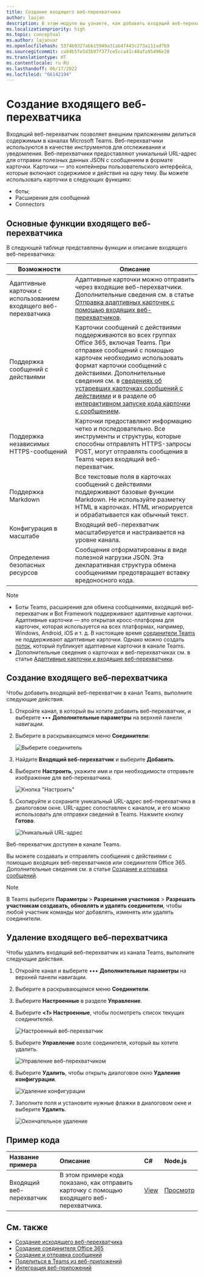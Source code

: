 ```yaml
---
title: Создание входящего веб-перехватчика
author: laujan
description: В этом модуле вы узнаете, как добавить входящий веб-перехватчик в приложение Teams и опубликовать все внешние запросы в Teams с его помощью.
ms.localizationpriority: high
ms.topic: conceptual
ms.author: lajanuar
ms.openlocfilehash: 5374b9327abb15949a31ab47443c273a111ad7b9
ms.sourcegitcommit: ca84b5fe5d3b97f377ce5cca41c48afa95496e28
ms.translationtype: HT
ms.contentlocale: ru-RU
ms.lasthandoff: 06/17/2022
ms.locfileid: "66142194"
---
```

# <a name="create-an-incoming-webhook"></a>Создание входящего веб-перехватчика

Входящий веб-перехватчик позволяет внешним приложениям делиться содержимым в каналах Microsoft Teams. Веб-перехватчики используются в качестве инструментов для отслеживания и уведомления. Веб-перехватчики предоставляют уникальный URL-адрес для отправки полезных данных JSON с сообщением в формате карточки. Карточки — это контейнеры пользовательского интерфейса, которые включают содержимое и действия на одну тему. Вы можете использовать карточки в следующих функциях:

* боты;
* Расширения для сообщений
* Connectors

## <a name="key-features-of-an-incoming-webhook"></a>Основные функции входящего веб-перехватчика

В следующей таблице представлены функции и описание входящего веб-перехватчика:

| Возможности | Описание |
| -------- | ----------- |
|Адаптивные карточки с использованием входящего веб-перехватчика | Адаптивные карточки можно отправить через входящие веб-перехватчики. Дополнительные сведения см. в статье [Отправка адаптивных карточек с помощью входящих веб-перехватчиков](../../webhooks-and-connectors/how-to/connectors-using.md#send-adaptive-cards-using-an-incoming-webhook).|
|Поддержка сообщений с действиями|Карточки сообщений с действиями поддерживаются во всех группах Office 365, включая Teams. При отправке сообщений с помощью карточек необходимо использовать формат карточки сообщений с действиями. Дополнительные сведения см. в [сведениях об устаревших карточках сообщений с действиями](/outlook/actionable-messages/message-card-reference) и в разделе об [интерактивном запуске кода карточки с сообщением](https://messagecardplayground.azurewebsites.net).|
|Поддержка независимых HTTPS-сообщений|Карточки предоставляют информацию четко и последовательно. Все инструменты и структуры, которые способны отправлять HTTPS-запросы POST, могут отправлять сообщения в Teams через входящий веб-перехватчик.|
|Поддержка Markdown|Все текстовые поля в карточках сообщений с действиями поддерживают базовые функции Markdown. Не используйте разметку HTML в карточках. HTML игнорируется и обрабатывается как обычный текст.|
|Конфигурация в масштабе|Входящий веб-перехватчик масштабируется и настраивается на уровне канала.|
|Определения безопасных ресурсов|Сообщения отформатированы в виде полезной нагрузки JSON. Эта декларативная структура обмена сообщениями предотвращает вставку вредоносного кода.|

<!--- TBD: A note should be short and eye-catching. No need to put a list item inside a Note or any admonition for that matter. Re-write the below list item.
--->

> [!NOTE]
>
> * Боты Teams, расширения для обмена сообщениями, входящий веб-перехватчик и Bot Framework поддерживают адаптивные карточки. Адаптивные карточки — это открытая кросс-платформа для карточек, которая используется на всех платформах, например, Windows, Android, iOS и т. д. В настоящее время [соединители Teams](../../webhooks-and-connectors/how-to/connectors-creating.md) не поддерживают адаптивные карточки. Однако можно создать [поток](https://flow.microsoft.com/blog/microsoft-flow-in-microsoft-teams/), который публикует адаптивные карточки в канале Teams.
> * Дополнительные сведения о карточках и веб-перехватчиках см. в статье [Адаптивные карточки и входящие веб-перехватчики](~/task-modules-and-cards/what-are-cards.md#adaptive-cards-and-incoming-webhooks).

## <a name="create-an-incoming-webhook"></a>Создание входящего веб-перехватчика

Чтобы добавить входящий веб-перехватчик в канал Teams, выполните следующие действия.

1. Откройте канал, в который вы хотите добавить веб-перехватчик, и выберите &#8226;&#8226;&#8226; **Дополнительные параметры** на верхней панели навигации.
1. Выберите в раскрывающемся меню **Соединители**:

    ![Выберите соединитель](~/assets/images/connectors.png)

1. Найдите **Входящий веб-перехватчик** и выберите **Добавить**.
1. Выберите **Настроить**, укажите имя и при необходимости отправьте изображение для веб-перехватчика.

    ![Кнопка "Настроить"](~/assets/images/configure.png)

1. Скопируйте и сохраните уникальный URL-адрес веб-перехватчика в диалоговом окне. URL-адрес сопоставлен с каналом, и его можно использовать для отправки сведений в Teams. Нажмите кнопку **Готово**.

    ![Уникальный URL-адрес](~/assets/images/url.png)

Веб-перехватчик доступен в канале Teams.

Вы можете создавать и отправлять сообщения с действиями с помощью входящих веб-перехватчиков или соединителя Office 365. Дополнительные сведения см. в статье [Создание и отправка сообщений](~/webhooks-and-connectors/how-to/connectors-using.md).

> [!NOTE]
> В Teams выберите **Параметры** > **Разрешения участников** > **Разрешать участникам создавать, обновлять и удалять соединители**, чтобы любой участник команды мог добавлять, изменять или удалять соединители.

## <a name="remove-an-incoming-webhook"></a>Удаление входящего веб-перехватчика

Чтобы удалить входящий веб-перехватчик из канала Teams, выполните следующие действия.

1. Откройте канал и выберите &#8226;&#8226;&#8226; **Дополнительные параметры** на верхней панели навигации.
1. Выберите в раскрывающемся меню **Соединители**.
1. Выберите **Настроенные** в разделе **Управление**.
1. Выберите **<*1*> Настроенные**, чтобы посмотреть список текущих соединителей.

    ![Настроенный веб-перехватчик](~/assets/images/configured.png)

1. Выберите **Управление** возле соединителя, который вы хотите удалить.

    ![Управление веб-перехватчиком](~/assets/images/manage.png)

1. Выберите **Удалить**, чтобы открыть диалоговое окно **Удаление конфигурации**.

    ![Удаление конфигурации](~/assets/images/removeconfiguration.png)

1. Заполните поля и установите нужные флажки в диалоговом окне и выберите **Удалить**.

    ![Окончательное удаление](~/assets/images/finalremove.png)

## <a name="code-sample"></a>Пример кода

| Название примера           | Описание | C#    | Node.js   |
|:---------------------|:--------------|:---------|:--------|
|Входящий веб-перехватчик|В этом примере кода показано, как отправить карточку с помощью входящего веб-перехватчика. |[View](https://github.com/OfficeDev/Microsoft-Teams-Samples/tree/main/samples/incoming-webhook/csharp)|[Просмотр](https://github.com/OfficeDev/Microsoft-Teams-Samples/tree/main/samples/incoming-webhook/nodejs) |

## <a name="see-also"></a>См. также

* [Создание исходящего веб-перехватчика](~/webhooks-and-connectors/how-to/add-outgoing-webhook.md)
* [Создание соединителя Office 365](~/webhooks-and-connectors/how-to/connectors-creating.md)
* [Создание и отправка сообщений](~/webhooks-and-connectors/how-to/connectors-using.md)
* [Поделиться в Teams из веб-приложений](~/concepts/build-and-test/share-to-teams-from-web-apps.md)
* [Интеграция веб-приложений](~/samples/integrate-web-apps-overview.md)
